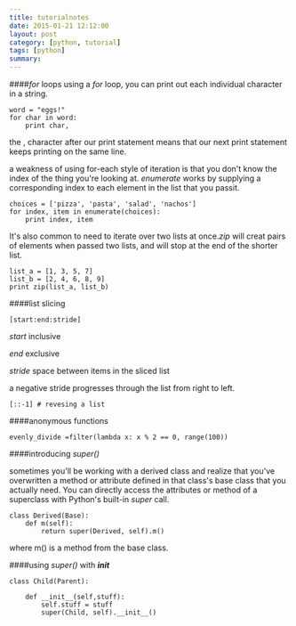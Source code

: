 ```yaml
---
title: tutorialnotes
date: 2015-01-21 12:12:00
layout: post
category: [python, tutorial]
tags: [python]
summary: 
---
```

####*for* loops
using a *for* loop, you can print out each individual character in a string.
	
	word = "eggs!"
	for char in word:
		print char,
the , character after our print statement means that our next print statement keeps printing on the same line.

a weakness of using for-each style of iteration is that you don't know the index of the thing you're looking at.
*enumerate* works by supplying a corresponding index to each element in the list that you passit.
	
	choices = ['pizza', 'pasta', 'salad', 'nachos']
	for index, item in enumerate(choices):
		print index, item

It's also common to need to iterate over two lists at once.*zip* will creat pairs of elements when passed two lists, and will stop at the end of the shorter list.
	
	list_a = [1, 3, 5, 7]
	list_b = [2, 4, 6, 8, 9]
	print zip(list_a, list_b)
	
	
####list slicing

	[start:end:stride]
*start* inclusive

*end* exclusive

*stride* space between items in the sliced list

a negative stride progresses through the list from right to left.

	[::-1] # revesing a list

####anonymous functions
	
	evenly_divide =filter(lambda x: x % 2 == 0, range(100))
	

####introducing *super()*

sometimes you'll be working with a derived class and realize that you've overwritten a method or attribute defined in that class's base class that you actually need.
You can directly access the attributes or method of a superclass with Python's built-in *super* call.

	class Derived(Base):
		def m(self):
			return super(Derived, self).m()
where m() is a method from the base class.

####using *super()* with *__init__*

	class Child(Parent):
		
		def __init__(self,stuff):
			self.stuff = stuff
			super(Child, self).__init__()

